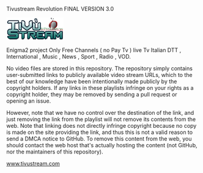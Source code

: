 Tivustream Revolution FINAL VERSION 3.0

<img src="https://github.com/Belfagor2005/TiVuStream/blob/main/usr/lib/enigma2/python/Plugins/Extensions/TivuStream/logo.png">

Enigma2 project
Only Free Channels ( no Pay Tv ) 
live Tv Italian DTT , International , 
Music , News , Sport , Radio , VOD.



No video files are stored in this repository. The repository simply contains user-submitted links to publicly available video stream URLs, which to the best of our knowledge have been intentionally made publicly by the copyright holders. If any links in these playlists infringe on your rights as a copyright holder, they may be removed by sending a pull request or opening an issue.

However, note that we have no control over the destination of the link, and just removing the link from the playlist will not remove its contents from the web. Note that linking does not directly infringe copyright because no copy is made on the site providing the link, and thus this is not a valid reason to send a DMCA notice to GitHub. To remove this content from the web, you should contact the web host that's actually hosting the content (not GitHub, nor the maintainers of this repository).


www.tivustream.com
